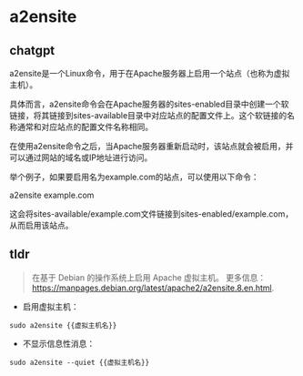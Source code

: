 # a2ensite 
## chatgpt 
a2ensite是一个Linux命令，用于在Apache服务器上启用一个站点（也称为虚拟主机）。

具体而言，a2ensite命令会在Apache服务器的sites-enabled目录中创建一个软链接，将其链接到sites-available目录中对应站点的配置文件上。这个软链接的名称通常和对应站点的配置文件名称相同。

在使用a2ensite命令之后，当Apache服务器重新启动时，该站点就会被启用，并可以通过网站的域名或IP地址进行访问。

举个例子，如果要启用名为example.com的站点，可以使用以下命令：

a2ensite example.com

这会将sites-available/example.com文件链接到sites-enabled/example.com，从而启用该站点。 

## tldr 
 
> 在基于 Debian 的操作系统上启用 Apache 虚拟主机。
> 更多信息：<https://manpages.debian.org/latest/apache2/a2ensite.8.en.html>.

- 启用虚拟主机：

`sudo a2ensite {{虚拟主机名}}`

- 不显示信息性消息：

`sudo a2ensite --quiet {{虚拟主机名}}`
